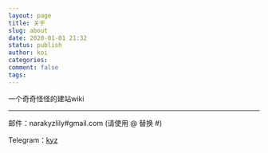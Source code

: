 ```yaml
---
layout: page
title: 关于
slug: about
date: 2020-01-01 21:32
status: publish
author: koi
categories:
comment: false 
tags: 
---
```


 一个奇奇怪怪的建站wiki

------

邮件：narakyzlily#gmail.com (请使用 @ 替换 #)

Telegram：[kyz](https://t.me/narakoi)
